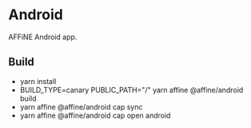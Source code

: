 # Android

AFFiNE Android app.

## Build

- yarn install
- BUILD_TYPE=canary PUBLIC_PATH="/" yarn affine @affine/android build
- yarn affine @affine/android cap sync
- yarn affine @affine/android cap open android
